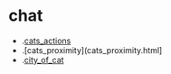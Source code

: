 # chat

* .[cats_actions](cats_actions.html)
* .[cats_proximity](cats_proximity.html]
* .[city_of_cat](ville.html)
